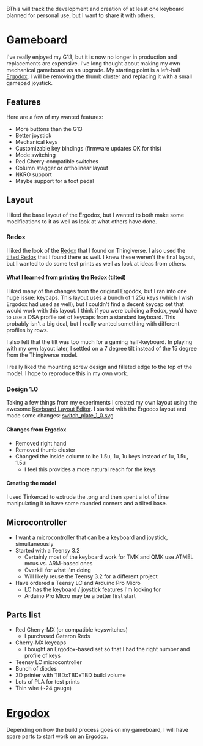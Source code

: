BThis will track the development and creation of at least one keyboard
planned for personal use, but I want to share it with others.

# Gameboard

I've really enjoyed my G13, but it is now no longer in production and
replacements are expensive. I've long thought about making my own
mechanical gameboard as an upgrade. My starting point is a left-half
[Ergodox](https://www.ergodox.io). I will be removing the thumb
cluster and replacing it with a small gamepad joystick.

## Features

Here are a few of my wanted features:

* More buttons than the G13
* Better joystick
* Mechanical keys
* Customizable key bindings (firmware updates OK for this)
* Mode switching
* Red Cherry-compatible switches
* Column stagger or ortholinear layout
* NKRO support
* Maybe support for a foot pedal

## Layout

I liked the base layout of the Ergodox, but I wanted to both make some
modifications to it as well as look at what others have done.

### Redox

I liked the look of the
[Redox](https://www.thingiverse.com/thing:2704567) that I found on
Thingiverse. I also used the [tilted
Redox](https://www.thingiverse.com/thing:2767216) that I found there
as well. I knew these weren't the final layout, but I wanted to do
some test prints as well as look at ideas from others. 

#### What I learned from printing the Redox (tilted)

I liked many of the changes from the original Ergodox, but I ran into
one huge issue: keycaps. This layout uses a bunch of 1.25u keys (which
I wish Ergodox had used as well), but I couldn't find a decent keycap
set that would work with this layout. I think if you were building a
Redox, you'd have to use a DSA profile set of keycaps from a standard
keyboard. This probably isn't a big deal, but I really wanted
something with different profiles by rows.

I also felt that the tilt was too much for a gaming half-keyboard. In
playing with my own layout later, I settled on a 7 degree tilt instead
of the 15 degree from the Thingiverse model.

I really liked the mounting screw design and filleted edge to the top
of the model. I hope to reproduce this in my own work.

### Design 1.0

Taking a few things from my experiments I created my own layout using the
awesome [Keyboard Layout Editor](http://www.keyboard-layout-editor.com/).  I
started with the Ergodox layout and made some
changes: [switch_plate_1_0.svg](images/switch_plate_1_0.svg)

#### Changes from Ergodox

* Removed right hand
* Removed thumb cluster
* Changed the inside column to be 1.5u, 1u, 1u keys instead of 1u, 1.5u, 1.5u
  * I feel this provides a more natural reach for the keys

#### Creating the model

I used Tinkercad to extrude the .png and then spent a lot of time
manipulating it to have some rounded corners and a tilted base.


## Microcontroller

* I want a microcontroller that can be a keyboard and joystick, simultaneously
* Started with a Teensy 3.2
  * Certainly most of the keyboard work for TMK and QMK use ATMEL mcus vs. ARM-based ones
  * Overkill for what I'm doing
  * Will likely reuse the Teensy 3.2 for a different project
* Have ordered a Teensy LC and Arduino Pro Micro
  * LC has the keyboard / joystick features I'm looking for
  * Arduino Pro Micro may be a better first start

## Parts list

* Red Cherry-MX (or compatible keyswitches)
  * I purchased Gateron Reds
* Cherry-MX keycaps
  * I bought an Ergodox-based set so that I had the right number and profile of keys
* Teensy LC microcontroller
* Bunch of diodes
* 3D printer with TBDxTBDxTBD build volume
* Lots of PLA for test prints
* Thin wire (~24 gauge)


# [Ergodox](https://www.ergodox.io)

Depending on how the build process goes on my gameboard, I will have
spare parts to start work on an Ergodox.
